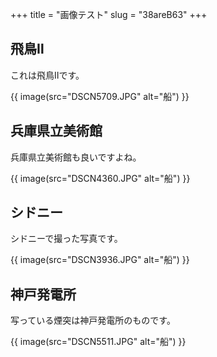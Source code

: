 +++
title = "画像テスト"
slug = "38areB63"
+++

## 飛鳥Ⅱ

これは飛鳥Ⅱです。

{{ image(src="DSCN5709.JPG" alt="船") }}

## 兵庫県立美術館

兵庫県立美術館も良いですよね。

{{ image(src="DSCN4360.JPG" alt="船") }}

## シドニー

シドニーで撮った写真です。

{{ image(src="DSCN3936.JPG" alt="船") }}

## 神戸発電所

写っている煙突は神戸発電所のものです。

{{ image(src="DSCN5511.JPG" alt="船") }}